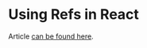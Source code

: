 # Using Refs in React

Article [can be found here](https://www.leighhalliday.com/using-refs-in-react).
